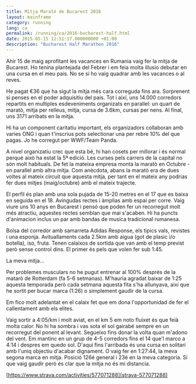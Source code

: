 ```yaml
---
title: Mitja Marató de Bucarest 2016
layout: mainframe
category: running
lang: ca
permalink: /running/ca/2016-bucharest-half.html
date: 2015-05-15 12:51:17.000000000 +01:00
description: "Bucharest Half Marathon 2016"
---
```


Ahir 15 de maig aprofitant les vacances en Rumania vaig fer la mitja de Bucarest. Ho tenina plantejada del Febrer i em feia molta illusio debutar en una cursa en el meu pais. No se si ho vaig quadrar amb les vacances o al reves.

He pagat €36 que ha sigut la mitja més cara correguda fins ara. Sorprenent si penses en el poder adquisitiu del pais. Tot i així, uns 14.000 corredors repartits en multiples esdeveniments organizats en parallel: un quart de maratò, mitja per relleus, mitja, cursa de 3.6km, cursas per nens. Al final, uns 3171 arribats en la mitja.

Hi ha un component caritatiu important, els organizadors collaboran amb varies ONG i quan t'inscrius pots selectionar una per rebre 10% del que pagas. Jo he corregut per WWF/Team Panda.

A nivel organizatiu crec que esta bé, hi han cosets per millorar i és normal perquè això ha estat la 5ª edició. Les curses pels carrers de la capital no són molt habituals. De fet la mateixa empresa monta la maratò en Octubre - en parallel amb altra mitja. Com anècdota, abans la maratò era de dues voltes al mateix circuit que aquesta mitja, per tant en el mateix any podrias fer dues mitjes (maig/octubre) amb el mateix trajecte.

El perfil és plan amb una sola pujada de 15-20 metres en el 17 que es baixa en seguida en el 18. Avingudas rectes i àmplias amb espai per corre. Vaig viure uns 10 anys en Bucarest i pensó que poden fer un recorregut molt més atractiu, aquestes rectes semblan que mai s'acaben. Hi ha puncts d'animacion inclus un par amb bandas de musica tradicional rumanesa.

Bolsa del corredor amb samarreta Adidas Response, els tipics vals, revistes i una esponja. Avituallaments cada 2.5km amb aigua (got de plasic i/o botella), iso, fruta. Tenen calaixos de sortida que van amb el temp previst però sense control dins. El primer és pels que volen fer sub 1:45.

La meva mitja...

Per problemes musculars no he pugut entrenar al 100% desprès de la matarò de Rotterdam (fa 5-6 setmanas). M'hauria agradat baixar de 1:25 aquesta temporada però cada setmana aquesta fita s'ha allunyava, així que he sortit per bucar marca (1:26) o simplement gaudir de la cursa.

Em fico molt adelantat en el calaix fet que em dona l'opportunidad de fer el callentament amb els elites.

Vaig sortir a 4:05/km i molt aviat, en el km 5 em noto fluixet és que feià molta calor. No hi ha sombra i vas sota el sol gairabé sempre en un recorregut del ponent al levant. Segueixo fins donar la volta quan m'adono del vent. Em mantinc en un grup de 4-5 corredors fins el 14 que'l marco a 4:14 i despres em quedo sol. D'aqui fins l'arribada és una cursa en solitari amb l'uniq objectiu d'acabar dignament. O vaig fer en 1:27:44, la meva segona marca en mitja. Posició 126é general i 23é en la meva categoria. Sí que vaig gaudir però és clar que la mitja no és mi distancia.

[https://www.strava.com/activities/577071288](strava-577071288)

